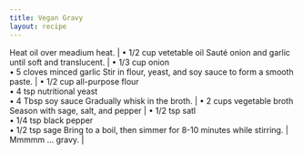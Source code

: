 ```yaml
---
title: Vegan Gravy
layout: recipe
---
```



Heat oil over meadium heat. | &bull; 1/2 cup vetetable oil
Sauté onion and garlic until soft and translucent. | &bull; 1/3 cup onion <br> &bull; 5 cloves minced garlic
Stir in flour, yeast, and soy sauce to form a smooth paste. | &bull; 1/2 cup all-purpose flour <br> &bull; 4 tsp nutritional yeast <br> &bull; 4 Tbsp soy sauce
Gradually whisk in the broth. | &bull; 2 cups vegetable broth
Season with sage, salt, and pepper | &bull; 1/2 tsp satl <br> &bull; 1/4 tsp black pepper <br> &bull; 1/2 tsp sage
Bring to a boil, then simmer for 8-10 minutes while stirring. |
Mmmmm ... gravy. |
